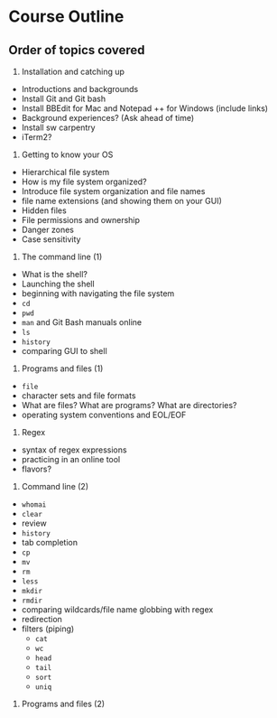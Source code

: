 # Course Outline
## Order of topics covered

1. Installation and catching up
- Introductions and backgrounds
- Install Git and Git bash
- Install BBEdit for Mac and Notepad ++ for Windows (include links)
- Background experiences? (Ask ahead of time)
- Install sw carpentry
- iTerm2?

1. Getting to know your OS
- Hierarchical file system
- How is my file system organized?
- Introduce file system organization and file names
- file name extensions (and showing them on your GUI)
- Hidden files
- File permissions and ownership
- Danger zones
- Case sensitivity


1. The command line (1)
- What is the shell?
- Launching the shell
- beginning with navigating the file system
- `cd`
- `pwd`
- `man` and Git Bash manuals online
- `ls`
- `history`
- comparing GUI to shell

1. Programs and files (1)
- `file`
- character sets and file formats
- What are files? What are programs? What are directories?
- operating system conventions and EOL/EOF

1. Regex
- syntax of regex expressions
- practicing in an online tool
- flavors?


1. Command line (2)
- `whomai`
- `clear`
- review
- `history`
- tab completion
- `cp`
- `mv`
- `rm`
- `less`
- `mkdir`
- `rmdir`
- comparing wildcards/file name globbing with regex
- redirection
- filters (piping)
	- `cat`
	- `wc`
	- `head`
	- `tail`
	- `sort`
	- `uniq`

1. Programs and files (2)

